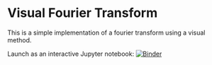 # Visual Fourier Transform

This is a simple implementation of a fourier transform using a visual method.

Launch as an interactive Jupyter notebook: [![Binder](https://mybinder.org/badge_logo.svg)](https://mybinder.org/v2/gh/LukasBoersma/VisualFourierTransform/master?filepath=VisualFourierTransform.ipynb)
